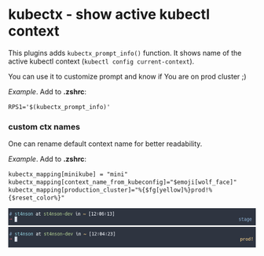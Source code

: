 # kubectx - show active kubectl context

This plugins adds ```kubectx_prompt_info()``` function. It shows name of the
active kubectl context (```kubectl config current-context```).

You can use it to customize prompt and know if You are on prod cluster ;)

_Example_. Add to **.zshrc**:

```
RPS1='$(kubectx_prompt_info)'
```

### custom ctx names

One can rename default context name for better readability.

_Example_. Add to **.zshrc**:
```
kubectx_mapping[minikube] = "mini"
kubectx_mapping[context_name_from_kubeconfig]="$emoji[wolf_face]"
kubectx_mapping[production_cluster]="%{$fg[yellow]%}prod!%{$reset_color%}"
```

![staging](stage.png)
![production](prod.png)
